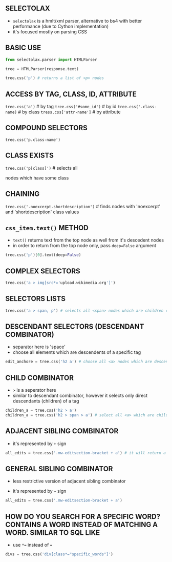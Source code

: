 ## SELECTOLAX

- `selectolax` is a hmlt/xml parser, alternative to bs4 with better performance (due to Cython implementation)
- it's focused mostly on parsing CSS

## BASIC USE

```python
from selectolax.parser import HTMLParser

tree = HTMLParser(response.text)

tree.css('p') # returns a list of <p> nodes
```

## ACCESS BY TAG, CLASS, ID, ATTRIBUTE

`tree.css('a')` # by tag
`tree.css('#some_id')` # by id
`tree.css('.class-name)` # by class
`tress.css['attr-name']` # by attribute

## COMPOUND SELECTORS

`tree.css('p.class-name')`

## CLASS EXISTS

`tree.css('p[class]')` # selects all <p> nodes which have some class

## CHAINING

`tree.css('.noexcerpt.shortdescription')` # finds nodes with 'noexcerpt' and 'shortdescription' class values

## `css_item.text()` METHOD

- `text()` returns text from the top node as well from it's descedent nodes
- in order to return from the top node only, pass `deep=False` argument

```python
tree.css('p')[0].text(deep=False)
```

## COMPLEX SELECTORS

```python
tree.css('a > img[src*='upload.wikimedia.org']')
```

## SELECTORS LISTS

```python
tree.css('a > span, p') # selects all <span> nodes which are children of <a> node and all <p> nodes 
```

## DESCENDANT SELECTORS (DESCENDANT COMBINATOR)

- separator here is 'space'
- choose all elements which are descendents of a specific tag

```python
edit_anchore = tree.css('h2 a') # choose all <a> nodes which are descendents of first 'h2' element encountered
```

## CHILD COMBINATOR

- `>` is a seperator here
- similar to descendant combinator, however it selects only direct descendants (children) of a tag

```python
children_a = tree.css('h2 > a')
children_a = tree.css('h2 > span > a') # select all <a> which are children of <span> and <span> is a child of <h2>
```

## ADJACENT SIBLING COMBINATOR

- it's represented by `+` sign

```python
all_edits = tree.css('.mw-editsection-bracket + a') # it will return a list of <a> nodes who are descendants of any node of class mw-editsection-bracket
```

## GENERAL SIBLING COMBINATOR

- less restrictive version of adjacent sibling combinator

- it's represented by `~` sign

```python
all_edits = tree.css('.mw-editsection-bracket + a')
```

## HOW DO YOU SEARCH FOR A SPECIFIC WORD? CONTAINS A WORD INSTEAD OF MATCHING A WORD. SIMILAR TO SQL LIKE

- use `*=` instead of `=`

```python
divs = tree.css('div[class*="specific_words"]')
```